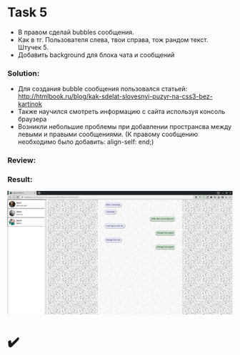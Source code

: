 # Task 5
- В правом сделай bubbles сообщения.
- Как в тг. Пользователя слева, твои справа, тож рандом текст. Штучек 5.
- Добавить background для блока чата и сообщений

### Solution:
- Для создания bubble сообщения пользовался статьей: http://htmlbook.ru/blog/kak-sdelat-slovesnyi-puzyr-na-css3-bez-kartinok
- Также научился смотреть информацию с сайта используя консоль браузера
- Возникли небольшие проблемы при добавлении пространсва между левыми и правыми сообщениями. (К правому сообщению необходимо было добавить: align-self: end;)

### Review:

### Result:
![5](https://github.com/makhnanov/telegram-bot-support-platform/blob/main/lessons/5/img.png)

# :heavy_check_mark:
